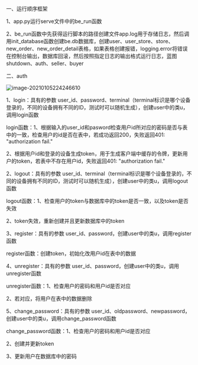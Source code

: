 一、运行顺序框架

1、app.py运行serve文件中的be_run函数

2、be_run函数中先获得运行脚本的路径创建文件app.log用于存储日志，然后调用init_database函数创建be.db数据库，创建user、user_store、store、new_order、new_order_detail表格，如果表格创建报错，logging.error将错误在控制台输出，数据库回滚，然后按照指定日志的输出格式运行日志，蓝图shutdown、auth、seller、buyer



二、auth

![image-20210105224246610](C:\Users\a\Desktop\image-20210105224246610.png)

$1$、login：具有的参数 user_id、password、terminal（terminal标识是哪个设备登录的，不同的设备拥有不同的ID，测试时可以随机生成），创建user中的类u，调用login函数

login函数：1、根据输入的user_id和pasword检查用户id所对应的密码是否与表中的一致，检查用户的id是否在表中，若成功返回200，失败返回401: "authorization fail."

2、根据用户id和登录的设备生成token，用于生成客户端中缓存的令牌，更新用户的token，若表中不存在用户id，失败返回401: "authorization fail."

$2$、logout：具有的参数 user_id、terminal（terminal标识是哪个设备登录的，不同的设备拥有不同的ID，测试时可以随机生成），创建user中的类u，调用logout函数

logout函数：1、检查用户的token与数据库中的token是否一致，以及token是否失效

2、token失效，重新创建并且更新数据库中的token

$3$、register：具有的参数 user_id、password，创建user中的类u，调用register函数

register函数：创建token，初始化改用户id在表中的数据

$4$、unregister：具有的参数 user_id、password，创建user中的类u，调用unregister函数

unregister函数：1、检查用户的密码和用户id是否对应

2、若对应，将用户在表中的数据删除

$5$、change_password：具有的参数 user_id、oldpassword、newpassword，创建user中的类u，调用change_password函数

change_password函数：1、检查用户的密码和用户id是否对应

2、创建并更新token

3、更新用户在数据库中的密码